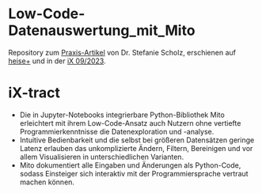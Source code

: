 # Low-Code-Datenauswertung_mit_Mito

Repository zum [Praxis-Artikel](https://www.heise.de/select/ix/2023/9/2302013435130843646 ) von Dr. Stefanie Scholz, erschienen auf [heise+](https://heise.de/-9215377) und in der [iX 09/2023](https://www.heise.de/select/ix/2023/9).

# iX-tract
- Die in Jupyter-Notebooks integrierbare Python-Bibliothek Mito erleichtert mit ihrem Low-Code-Ansatz auch Nutzern ohne vertiefte Programmierkenntnisse die Datenexploration und -analyse.
- Intuitive Bedienbarkeit und die selbst bei größeren Datensätzen geringe Latenz erlauben das unkomplizierte Ändern, Filtern, Bereinigen und vor allem Visualisieren in unterschiedlichen Varianten.
- Mito dokumentiert alle Eingaben und Änderungen als Python-Code, sodass Einsteiger sich interaktiv mit der Programmiersprache vertraut machen können.
